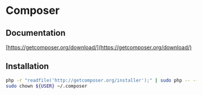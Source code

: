 # Composer

## Documentation

[https://getcomposer.org/download/](https://getcomposer.org/download/)

## Installation

```bash
php -r "readfile('http://getcomposer.org/installer');" | sudo php -- --install-dir=/usr/local/bin/ --filename=composer
sudo chown ${USER} ~/.composer
```
